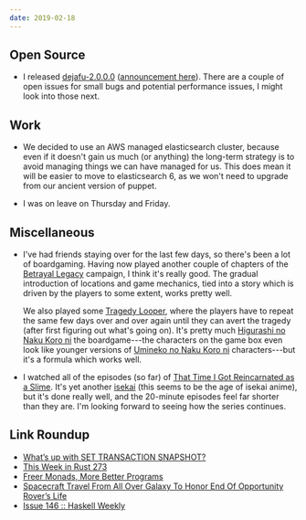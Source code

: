 ```yaml
---
date: 2019-02-18
---
```


## Open Source

- I released [dejafu-2.0.0.0][] ([announcement here][]).  There are a
  couple of open issues for small bugs and potential performance
  issues, I might look into those next.

[dejafu-2.0.0.0]: http://hackage.haskell.org/package/dejafu-2.0.0.0
[announcement here]: https://mail.haskell.org/pipermail/haskell-cafe/2019-February/130694.html

## Work

- We decided to use an AWS managed elasticsearch cluster, because even
  if it doesn't gain us much (or anything) the long-term strategy is
  to avoid managing things we can have managed for us.  This does mean
  it will be easier to move to elasticsearch 6, as we won't need to
  upgrade from our ancient version of puppet.

- I was on leave on Thursday and Friday.

## Miscellaneous

- I've had friends staying over for the last few days, so there's been
  a lot of boardgaming.  Having now played another couple of chapters
  of the [Betrayal Legacy][] campaign, I think it's really good.  The
  gradual introduction of locations and game mechanics, tied into a
  story which is driven by the players to some extent, works pretty
  well.

  We also played some [Tragedy Looper][], where the players have to
  repeat the same few days over and over again until they can avert
  the tragedy (after first figuring out what's going on).  It's pretty
  much [Higurashi no Naku Koro ni][] the boardgame---the characters on
  the game box even look like younger versions of [Umineko no Naku
  Koro ni][] characters---but it's a formula which works well.

- I watched all of the episodes (so far) of [That Time I Got
  Reincarnated as a Slime][].  It's yet another [isekai][] (this seems
  to be the age of isekai anime), but it's done really well, and the
  20-minute episodes feel far shorter than they are.  I'm looking
  forward to seeing how the series continues.

[Betrayal Legacy]: https://boardgamegeek.com/boardgame/240196/betrayal-legacy
[Tragedy Looper]: https://boardgamegeek.com/boardgame/148319/tragedy-looper
[Higurashi no Naku Koro ni]: https://en.wikipedia.org/wiki/Higurashi_When_They_Cry
[Umineko no Naku Koro ni]: https://en.wikipedia.org/wiki/Umineko_When_They_Cry
[That Time I Got Reincarnated as a Slime]: https://en.wikipedia.org/wiki/That_Time_I_Got_Reincarnated_as_a_Slime
[isekai]: https://en.wikipedia.org/wiki/Isekai

## Link Roundup

- [What’s up with SET TRANSACTION SNAPSHOT?](https://thebuild.com/blog/2019/02/11/whats-up-with-set-transaction-snapshot/)
- [This Week in Rust 273](https://this-week-in-rust.org/blog/2019/02/12/this-week-in-rust-273/)
- [Freer Monads, More Better Programs](http://reasonablypolymorphic.com/blog/freer-monads/index.html)
- [Spacecraft Travel From All Over Galaxy To Honor End Of Opportunity Rover’s Life](https://www.theonion.com/spacecraft-travel-from-all-over-galaxy-to-honor-end-of-1832602862)
- [Issue 146 :: Haskell Weekly](https://haskellweekly.news/issues/146.html)
